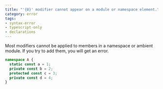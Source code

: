 ```yaml
---
title: "'{0}' modifier cannot appear on a module or namespace element."
category: error
tags:
- syntax-error
- typescript-only
- declarations
---
```


Most modifiers cannot be applied to members in a namespace or ambient module. If
you try to add them, you will get an error.

```ts
namespace A {
  static const a = 1;
  private const b = 2;
  protected const c = 3;
  private const d = 4;
}
```
